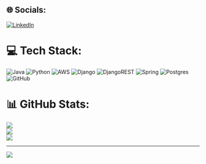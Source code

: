 
## 🌐 Socials:
[![LinkedIn](https://img.shields.io/badge/LinkedIn-%230077B5.svg?logo=linkedin&logoColor=white)](https://linkedin.com/in/inshining) 

# 💻 Tech Stack:
![Java](https://img.shields.io/badge/java-%23ED8B00.svg?style=for-the-badge&logo=openjdk&logoColor=white) ![Python](https://img.shields.io/badge/python-3670A0?style=for-the-badge&logo=python&logoColor=ffdd54) ![AWS](https://img.shields.io/badge/AWS-%23FF9900.svg?style=for-the-badge&logo=amazon-aws&logoColor=white) ![Django](https://img.shields.io/badge/django-%23092E20.svg?style=for-the-badge&logo=django&logoColor=white) ![DjangoREST](https://img.shields.io/badge/DJANGO-REST-ff1709?style=for-the-badge&logo=django&logoColor=white&color=ff1709&labelColor=gray) ![Spring](https://img.shields.io/badge/spring-%236DB33F.svg?style=for-the-badge&logo=spring&logoColor=white) ![Postgres](https://img.shields.io/badge/postgres-%23316192.svg?style=for-the-badge&logo=postgresql&logoColor=white) ![GitHub](https://img.shields.io/badge/github-%23121011.svg?style=for-the-badge&logo=github&logoColor=white)
# 📊 GitHub Stats:
![](https://github-readme-stats.vercel.app/api?username=inshining&theme=dark&hide_border=true&include_all_commits=true&count_private=false)<br/>
![](https://github-readme-streak-stats.herokuapp.com/?user=inshining&theme=dark&hide_border=true)<br/>
![](https://github-readme-stats.vercel.app/api/top-langs/?username=inshining&theme=dark&hide_border=true&include_all_commits=true&count_private=false&layout=compact)

---
[![](https://visitcount.itsvg.in/api?id=inshining&icon=0&color=0)](https://visitcount.itsvg.in)

<!-- Proudly created with GPRM ( https://gprm.itsvg.in ) -->
